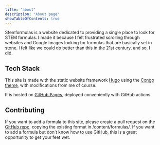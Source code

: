 ```yaml
---
title: "about"
description: "About page"
showTableOfContents: true
---
```


Stemformulas is a website dedicated to providing a single place to look for STEM formulas. I made it
because I felt frustrated scrolling through websites and Google Images looking for formulas that are basically
set in stone. I felt like we could do better than this in the 21st century, and so, I did.


## Tech Stack
This site is made with the static website framework [Hugo](https://gohugo.io/) using the [Congo theme](https://github.com/jpanther/congo),
with modifications from me of course.

It is hosted on [GitHub Pages](https://pages.github.com/), deployed conveniently with GitHub actions.

## Contributing
If you want to add a formula to this site, please create a pull request on the
[GitHub repo](https://github.com/kevinlinxc/stemformulas.com), copying the existing
format in /content/formulas/. If you want to add a formula but don't know how to use GitHub,
this is a great opportunity to get your feet wet.
